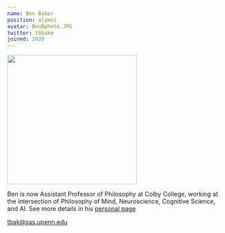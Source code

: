 ```yaml
---
name: Ben Baker
position: alumni
avatar: BenBphoto.JPG
twitter: tbbake
joined: 2020
---
```


<img width="300" src="{{site.baseurl}}/images/people/{{page.avatar}}" data-action="zoom">

Ben is now Assistant Professor of Philosophy at Colby College, working at the intersection of Philosophy of Mind, Neuroscience, Cognitive Science, and AI.
 See more details in his [personal page](https://www.tbenbaker.com/)

tbak@sas.upenn.edu


